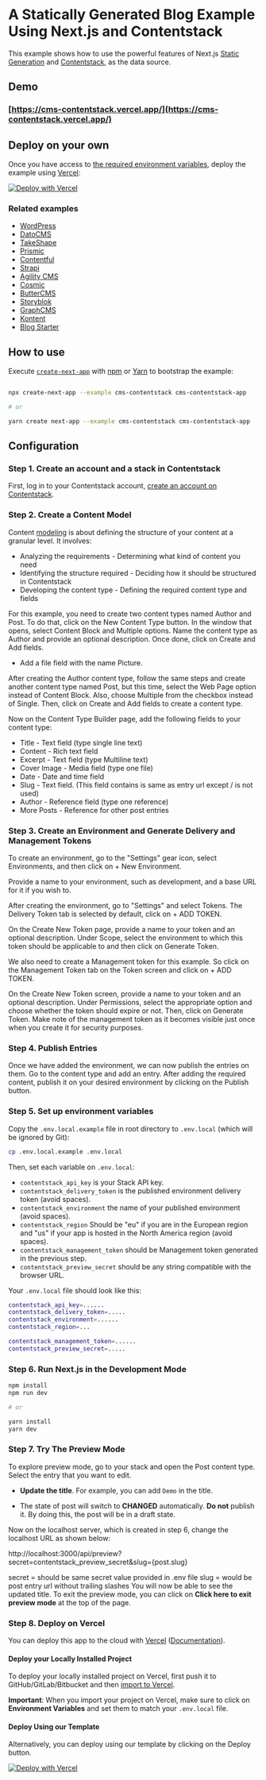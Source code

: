 # A Statically Generated Blog Example Using Next.js and Contentstack

This example shows how to use the powerful features of Next.js [Static Generation](https://nextjs.org/docs/basic-features/pages) and [Contentstack](https://www.sanity.io/), as the data source.

## Demo

### [https://cms-contentstack.vercel.app/](https://cms-contentstack.vercel.app/)

## Deploy on your own

Once you have access to [the required environment variables](#step-4-set-up-environment-variables), deploy the example using [Vercel](https://vercel.com?utm_source=github&utm_medium=readme&utm_campaign=next-example):

[![Deploy with Vercel](https://vercel.com/button)](https://vercel.com/import/git?c=1&s=https://github.com/vercel/next.js/tree/canary/examples/cms-contentstack&env=contentstack_api_key,contentstack_delivery_token,contentstack_environment,contentstack_region,contentstack_management_token,contentstack_preview_secret)

### Related examples

- [WordPress](/examples/cms-wordpress)
- [DatoCMS](/examples/cms-datocms)
- [TakeShape](/examples/cms-takeshape)
- [Prismic](/examples/cms-prismic)
- [Contentful](/examples/cms-contentful)
- [Strapi](/examples/cms-strapi)
- [Agility CMS](/examples/cms-agilitycms)
- [Cosmic](/examples/cms-cosmic)
- [ButterCMS](/examples/cms-buttercms)
- [Storyblok](/examples/cms-storyblok)
- [GraphCMS](/examples/cms-graphcms)
- [Kontent](/examples/cms-kontent)
- [Blog Starter](/examples/blog-starter)

## How to use

Execute [`create-next-app`](https://github.com/vercel/next.js/tree/canary/packages/create-next-app) with [npm](https://docs.npmjs.com/cli/init) or [Yarn](https://yarnpkg.com/lang/en/docs/cli/create/) to bootstrap the example:

```bash

npx create-next-app --example cms-contentstack cms-contentstack-app

# or

yarn create next-app --example cms-contentstack cms-contentstack-app
```

## Configuration

### Step 1. Create an account and a stack in Contentstack

First, log in to your Contentstack account, [create an account on Contentstack](https://www.contentstack.com/try-for-free/).

### Step 2. Create a Content Model

Content [modeling](https://www.contentstack.com/docs/developers/how-to-guides/content-modeling/) is about defining the structure of your content at a granular level. It involves:

- Analyzing the requirements - Determining what kind of content you need
- Identifying the structure required - Deciding how it should be structured in Contentstack
- Developing the content type - Defining the required content type and fields

For this example, you need to create two content types named Author and Post. To do that, click on the New Content Type button. In the window that opens, select Content Block and Multiple options. Name the content type as Author and provide an optional description. Once done, click on Create and Add fields.

- Add a file field with the name Picture.

After creating the Author content type, follow the same steps and create another content type named Post, but this time, select the Web Page option instead of Content Block. Also, choose Multiple from the checkbox instead of Single. Then, click on Create and Add fields to create a content type.

Now on the Content Type Builder page, add the following fields to your content type:

- Title - Text field (type single line text)
- Content - Rich text field
- Excerpt - Text field (type Multiline text)
- Cover Image - Media field (type one file)
- Date - Date and time field
- Slug - Text field. (This field contains is same as entry url except / is not used)
- Author - Reference field (type one reference)
- More Posts - Reference for other post entries

### Step 3. Create an Environment and Generate Delivery and Management Tokens

To create an environment, go to the "Settings" gear icon, select Environments, and then click on + New Environment.

Provide a name to your environment, such as development, and a base URL for it if you wish to.

After creating the environment, go to "Settings" and select Tokens. The Delivery Token tab is selected by default, click on + ADD TOKEN.

On the Create New Token page, provide a name to your token and an optional description. Under Scope, select the environment to which this token should be applicable to and then click on Generate Token.

We also need to create a Management token for this example. So click on the Management Token tab on the Token screen and click on + ADD TOKEN.

On the Create New Token screen, provide a name to your token and an optional description. Under Permissions, select the appropriate option and choose whether the token should expire or not. Then, click on Generate Token. Make note of the management token as it becomes visible just once when you create it for security purposes.

### Step 4. Publish Entries

Once we have added the environment, we can now publish the entries on them. Go to the content type and add an entry. After adding the required content, publish it on your desired environment by clicking on the Publish button.

### Step 5. Set up environment variables

Copy the `.env.local.example` file in root directory to `.env.local` (which will be ignored by Git):

```bash
cp .env.local.example .env.local
```

Then, set each variable on `.env.local`:

- `contentstack_api_key` is your Stack API key.
- `contentstack_delivery_token` is the published environment delivery token (avoid spaces).
- `contentstack_environment` the name of your published environment (avoid spaces).
- `contentstack_region` Should be "eu" if you are in the European region and "us" if your app is hosted in the North America region (avoid spaces).
- `contentstack_management_token` should be Management token generated in the previous step.
- `contentstack_preview_secret` should be any string compatible with the browser URL.

Your `.env.local` file should look like this:

```bash
contentstack_api_key=......
contentstack_delivery_token=.....
contentstack_environment=......
contentstack_region=...

contentstack_management_token=......
contentstack_preview_secret=.....
```

### Step 6. Run Next.js in the Development Mode

```bash
npm install
npm run dev

# or

yarn install
yarn dev
```

### Step 7. Try The Preview Mode

To explore preview mode, go to your stack and open the Post content type. Select the entry that you want to edit.

- **Update the title**. For example, you can add `Demo` in the title.

- The state of post will switch to **CHANGED** automatically. **Do not** publish it. By doing this, the post will be in a draft state.

Now on the localhost server, which is created in step 6, change the localhost URL as shown below:

http://localhost:3000/api/preview?secret=contentstack_preview_secret&slug={post.slug}

secret = should be same secret value provided in .env file
slug = would be post entry url without trailing slashes
You will now be able to see the updated title. To exit the preview mode, you can click on **Click here to exit preview mode** at the top of the page.

### Step 8. Deploy on Vercel

You can deploy this app to the cloud with [Vercel](https://vercel.com?utm_source=github&utm_medium=readme&utm_campaign=next-example) ([Documentation](https://nextjs.org/docs/deployment)).

#### Deploy your Locally Installed Project

To deploy your locally installed project on Vercel, first push it to GitHub/GitLab/Bitbucket and then [import to Vercel](https://vercel.com/import/git?utm_source=github&utm_medium=readme&utm_campaign=next-example).

**Important**: When you import your project on Vercel, make sure to click on **Environment Variables** and set them to match your `.env.local` file.

#### Deploy Using our Template

Alternatively, you can deploy using our template by clicking on the Deploy button.

[![Deploy with Vercel](https://vercel.com/button)](https://vercel.com/import/git?c=1&s=https://github.com/vercel/next.js/tree/canary/examples/cms-contentstack&env=contentstack_api_key,contentstack_delivery_token,contentstack_environment,contentstack_region,contentstack_custom_host,contentstack_management_token,contentstack_preview_secret)
